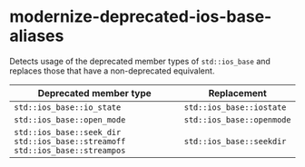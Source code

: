 # modernize-deprecated-ios-base-aliases

Detects usage of the deprecated member types of `std::ios_base` and
replaces those that have a non-deprecated equivalent.

| Deprecated member type                                                          | Replacement               |
| ------------------------------------------------------------------------------- | ------------------------- |
| `std::ios_base::io_state`                                                       | `std::ios_base::iostate`  |
| `std::ios_base::open_mode`                                                      | `std::ios_base::openmode` |
| `std::ios_base::seek_dir` `std::ios_base::streamoff` `std::ios_base::streampos` | `std::ios_base::seekdir`  |
